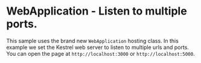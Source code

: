 # WebApplication - Listen to multiple ports.

This sample uses the brand new `WebApplication` hosting class. In this example we set the Kestrel web server to listen to multiple urls and ports. You can open the page at `http://localhost:3000` or `http://localhost:5000`.

